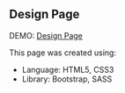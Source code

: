 ## Design Page

DEMO: [Design Page](https://nikolamitic95.github.io/Design/) 

This page was created using:
* Language: HTML5, CSS3
* Library: Bootstrap, SASS
